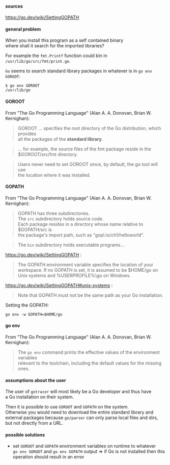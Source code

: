 #### sources

https://go.dev/wiki/SettingGOPATH

#### general problem

When you install this program as a self contained binary \
where shall it search for the imported libraries?

For example the `fmt.Printf` function could bin in \
`/usr/lib/go/src/fmt/print.go`.

`Go` seems to search standard library packages in whatever is in `go env GOROOT`:
```
$ go env GOROOT
/usr/lib/go
```

#### GOROOT

From "The Go Programming Language" (Alan A. A. Donovan, Brian W. Kernighan):
> GOROOT ... specifies the root directory of the Go distribution, which provides \
all the packages of the **standard library**.

> ... for example, the source files of the fmt package reside in the \
$GOROOT/src/fmt directory.

> Users never need to set GOROOT since, by default, the go tool will use \
the location where it was installed.

#### GOPATH

From "The Go Programming Language" (Alan A. A. Donovan, Brian W. Kernighan):
> GOPATH has three subdirectories.\
The `src` subdirectory holds source code.\
Each package resides in a directory whose name relative to $GOPATH/src is \
the package's import path, such as "gopl.io/ch1/helloworld".

> The `bin` subdirectory holds executable programs...

https://go.dev/wiki/SettingGOPATH :
> The GOPATH environment variable specifies the location of your workspace. If no GOPATH is set, it is assumed to be $HOME/go on Unix systems and %USERPROFILE%\go on Windows.

https://go.dev/wiki/SettingGOPATH#unix-systems :
> Note that GOPATH must not be the same path as your Go installation.

Setting the GOPATH:
```
go env -w GOPATH=$HOME/go
```

#### go env

From "The Go Programming Language" (Alan A. A. Donovan, Brian W. Kernighan):
> The `go env` command prints the effective values of the environment variables \
relevant to the toolchain, including the default values for the missing ones.

#### assumptions about the user

The user of `gotracer` will most likely be a Go developer and thus have \
a Go installation on their system.

Then it is possible to use `GOROOT` and `GOPATH` on the system.\
Otherwise you would need to download the entire standard library and \
external packages because `go/parser` can only parse local files and dirs, \
but not directly from a URL.

#### possible solutions

- set `GOROOT` and `GOPATH` environment variables on runtime to whatever \
`go env GOROOT` and `go env GOPATH` output
=> if Go is not installed then this operation should result in an error
